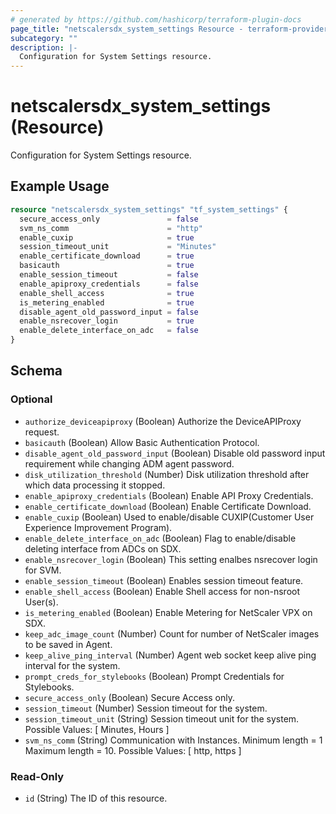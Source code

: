 ```yaml
---
# generated by https://github.com/hashicorp/terraform-plugin-docs
page_title: "netscalersdx_system_settings Resource - terraform-provider-netscalersdx"
subcategory: ""
description: |-
  Configuration for System Settings resource.
---
```


# netscalersdx_system_settings (Resource)

Configuration for System Settings resource.

## Example Usage

```terraform
resource "netscalersdx_system_settings" "tf_system_settings" {
  secure_access_only               = false
  svm_ns_comm                      = "http"
  enable_cuxip                     = true
  session_timeout_unit             = "Minutes"
  enable_certificate_download      = true
  basicauth                        = true
  enable_session_timeout           = false
  enable_apiproxy_credentials      = false
  enable_shell_access              = true
  is_metering_enabled              = true
  disable_agent_old_password_input = false
  enable_nsrecover_login           = true
  enable_delete_interface_on_adc   = false
}
```

<!-- schema generated by tfplugindocs -->
## Schema

### Optional

- `authorize_deviceapiproxy` (Boolean) Authorize the DeviceAPIProxy request.
- `basicauth` (Boolean) Allow Basic Authentication Protocol.
- `disable_agent_old_password_input` (Boolean) Disable old password input requirement while changing ADM agent password.
- `disk_utilization_threshold` (Number) Disk utilization threshold after which data processing it stopped.
- `enable_apiproxy_credentials` (Boolean) Enable API Proxy Credentials.
- `enable_certificate_download` (Boolean) Enable Certificate Download.
- `enable_cuxip` (Boolean) Used to enable/disable CUXIP(Customer User Experience Improvement Program).
- `enable_delete_interface_on_adc` (Boolean) Flag to enable/disable deleting interface from ADCs on SDX.
- `enable_nsrecover_login` (Boolean) This setting enalbes nsrecover login for SVM.
- `enable_session_timeout` (Boolean) Enables session timeout feature.
- `enable_shell_access` (Boolean) Enable Shell access for non-nsroot User(s).
- `is_metering_enabled` (Boolean) Enable Metering for NetScaler VPX on SDX.
- `keep_adc_image_count` (Number) Count for number of NetScaler images to be saved in Agent.
- `keep_alive_ping_interval` (Number) Agent web socket keep alive ping interval for the system.
- `prompt_creds_for_stylebooks` (Boolean) Prompt Credentials for Stylebooks.
- `secure_access_only` (Boolean) Secure Access only.
- `session_timeout` (Number) Session timeout for the system.
- `session_timeout_unit` (String) Session timeout unit for the system. Possible Values: [ Minutes, Hours ]
- `svm_ns_comm` (String) Communication with Instances. Minimum length =  1 Maximum length =  10. Possible Values: [ http, https ]

### Read-Only

- `id` (String) The ID of this resource.
